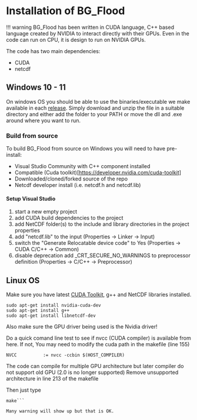 # Installation of BG_Flood

!!! warning
     BG_Flood has been written in CUDA language, C++ based language created by NVIDIA to interact directly with their GPUs.
     Even in the code can run on CPU, it is design to run on NVIDIA GPUs.

The code has two main dependencies:
- CUDA
- netcdf


## Windows 10 - 11

On windows OS you should be able to use the binaries/executable we make available in each [release](https://github.com/CyprienBosserelle/BG_Flood/releases/latest).
Simply download and unzip the file in a suitable directory and either add the folder to your PATH or move the dll and .exe around where you want to run. 

### Build from source
To build BG_Flood from source on Windows you will need to have pre-install:

- Visual Studio Community with C++ component installed
- Compatible (Cuda toolkit)[https://developer.nvidia.com/cuda-toolkit]
- Downloaded/cloned/forked source of the repo
- Netcdf developer install (i.e. netcdf.h and netcdf.lib)

#### Setup Visual Studio
1. start a new empty project
1. add CUDA build dependencies to the project
1. add NetCDF folder(s) to the include and library directories in the project properties
1. add "netcdf.lib" to the input (Properties -> Linker -> Input)
1. switch the "Generate Relocatable device code" to Yes (Properties -> CUDA C/C++ -> Common)
1. disable deprecation add _CRT_SECURE_NO_WARNINGS to preprocessor definition (Properties -> C/C++ -> Preprocessor)


## Linux OS

Make sure you have latest [CUDA Toolkit](https://developer.nvidia.com/cuda-toolkit), g++ and NetCDF libraries installed.

```{bash}
sudo apt-get install nvidia-cuda-dev
sudo apt-get install g++
sudo apt-get install libnetcdf-dev
```

Also make sure the GPU driver being used is the Nvidia driver!

Do a quick comand line test to see if nvcc (CUDA compiler) is available from here.
If not, You may need to modify the cuda path in the makefile (line 155)
```{.bash}
NVCC          := nvcc -ccbin $(HOST_COMPILER)
```


The code can compile for multiple GPU architecture but later compiler do not support old GPU (2.0 is no longer supported)
Remove unsupported architecture in line 213 of the makefile

Then just type 
```{.bash} 
make```

Many warning will show up but that is OK.



